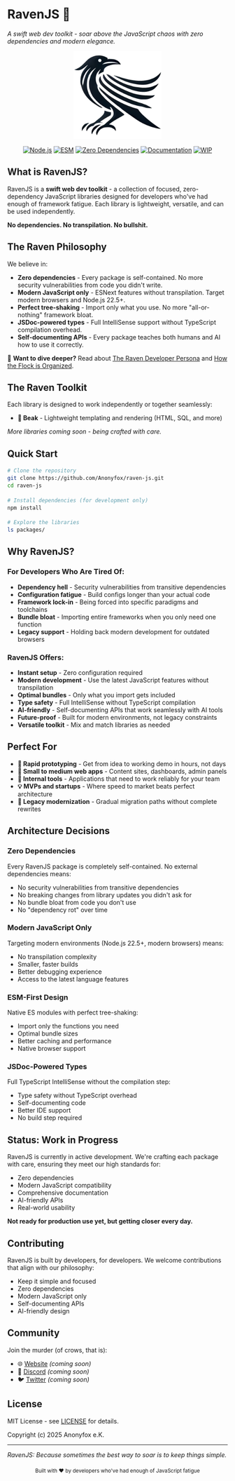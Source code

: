 # RavenJS 🦅

_A swift web dev toolkit - soar above the JavaScript chaos with zero dependencies and modern elegance._

<div align="center">
  <img src="media/raven-logo.webp" alt="RavenJS Logo" width="200" height="200">

[![Node.js](https://img.shields.io/badge/Node.js-22.5+-green.svg)](https://nodejs.org/)
[![ESM](https://img.shields.io/badge/ESM-Only-blue.svg)](https://nodejs.org/api/esm.html)
[![Zero Dependencies](https://img.shields.io/badge/Zero-Dependencies-brightgreen.svg)](https://github.com/Anonyfox/ravenjs)
[![Documentation](https://img.shields.io/badge/Documentation-Online-blue.svg)](https://docs.ravenjs.dev)
[![WIP](https://img.shields.io/badge/Status-WIP-orange.svg)](https://github.com/Anonyfox/ravenjs)

</div>

## What is RavenJS?

RavenJS is a **swift web dev toolkit** - a collection of focused, zero-dependency JavaScript libraries designed for developers who've had enough of framework fatigue. Each library is lightweight, versatile, and can be used independently.

**No dependencies. No transpilation. No bullshit.**

## The Raven Philosophy

We believe in:

- **Zero dependencies** - Every package is self-contained. No more security vulnerabilities from code you didn't write.
- **Modern JavaScript only** - ESNext features without transpilation. Target modern browsers and Node.js 22.5+.
- **Perfect tree-shaking** - Import only what you use. No more "all-or-nothing" framework bloat.
- **JSDoc-powered types** - Full IntelliSense support without TypeScript compilation overhead.
- **Self-documenting APIs** - Every package teaches both humans and AI how to use it correctly.

📖 **Want to dive deeper?** Read about [The Raven Developer Persona](PHILOSOPHY.md) and [How the Flock is Organized](packages/README.md).

## The Raven Toolkit

Each library is designed to work independently or together seamlessly:

- **🦜 Beak** - Lightweight templating and rendering (HTML, SQL, and more)

_More libraries coming soon - being crafted with care._

## Quick Start

```bash
# Clone the repository
git clone https://github.com/Anonyfox/raven-js.git
cd raven-js

# Install dependencies (for development only)
npm install

# Explore the libraries
ls packages/
```

## Why RavenJS?

### For Developers Who Are Tired Of:

- **Dependency hell** - Security vulnerabilities from transitive dependencies
- **Configuration fatigue** - Build configs longer than your actual code
- **Framework lock-in** - Being forced into specific paradigms and toolchains
- **Bundle bloat** - Importing entire frameworks when you only need one function
- **Legacy support** - Holding back modern development for outdated browsers

### RavenJS Offers:

- **Instant setup** - Zero configuration required
- **Modern development** - Use the latest JavaScript features without transpilation
- **Optimal bundles** - Only what you import gets included
- **Type safety** - Full IntelliSense without TypeScript compilation
- **AI-friendly** - Self-documenting APIs that work seamlessly with AI tools
- **Future-proof** - Built for modern environments, not legacy constraints
- **Versatile toolkit** - Mix and match libraries as needed

## Perfect For

- **🚀 Rapid prototyping** - Get from idea to working demo in hours, not days
- **📱 Small to medium web apps** - Content sites, dashboards, admin panels
- **🏢 Internal tools** - Applications that need to work reliably for your team
- **💡 MVPs and startups** - Where speed to market beats perfect architecture
- **🔄 Legacy modernization** - Gradual migration paths without complete rewrites

## Architecture Decisions

### Zero Dependencies

Every RavenJS package is completely self-contained. No external dependencies means:

- No security vulnerabilities from transitive dependencies
- No breaking changes from library updates you didn't ask for
- No bundle bloat from code you don't use
- No "dependency rot" over time

### Modern JavaScript Only

Targeting modern environments (Node.js 22.5+, modern browsers) means:

- No transpilation complexity
- Smaller, faster builds
- Better debugging experience
- Access to the latest language features

### ESM-First Design

Native ES modules with perfect tree-shaking:

- Import only the functions you need
- Optimal bundle sizes
- Better caching and performance
- Native browser support

### JSDoc-Powered Types

Full TypeScript IntelliSense without the compilation step:

- Type safety without TypeScript overhead
- Self-documenting code
- Better IDE support
- No build step required

## Status: Work in Progress

RavenJS is currently in active development. We're crafting each package with care, ensuring they meet our high standards for:

- Zero dependencies
- Modern JavaScript compatibility
- Comprehensive documentation
- AI-friendly APIs
- Real-world usability

**Not ready for production use yet, but getting closer every day.**

## Contributing

RavenJS is built by developers, for developers. We welcome contributions that align with our philosophy:

- Keep it simple and focused
- Zero dependencies
- Modern JavaScript only
- Self-documenting APIs
- AI-friendly design

## Community

Join the murder (of crows, that is):

- 🌐 [Website](https://ravenjs.dev) _(coming soon)_
- 💬 [Discord](https://discord.gg/ravenjs) _(coming soon)_
- 🐦 [Twitter](https://twitter.com/ravenjs) _(coming soon)_

## License

MIT License - see [LICENSE](LICENSE) for details.

Copyright (c) 2025 Anonyfox e.K.

---

_RavenJS: Because sometimes the best way to soar is to keep things simple._

<div align="center">
  <sub>Built with ❤️ by developers who've had enough of JavaScript fatigue</sub>
</div>
